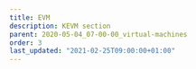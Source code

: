 ```yaml
---
title: EVM
description: KEVM section
parent: 2020-05-04_07-00-00_virtual-machines
order: 3
last_updated: "2021-02-25T09:00:00+01:00"
---
```

